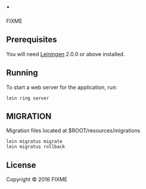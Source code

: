 # .

FIXME

## Prerequisites

You will need [Leiningen][] 2.0.0 or above installed.

[leiningen]: https://github.com/technomancy/leiningen

## Running

To start a web server for the application, run:

    lein ring server

## MIGRATION

Migration files located at $ROOT/resources/migrations

    lein migratus migrate
    lein migratus rollback

## License

Copyright © 2016 FIXME
